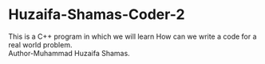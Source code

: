 # Huzaifa-Shamas-Coder-2
This is a C++  program in which we will learn How can we write a code for a real world problem.
<br> 
Author-Muhammad Huzaifa Shamas.
